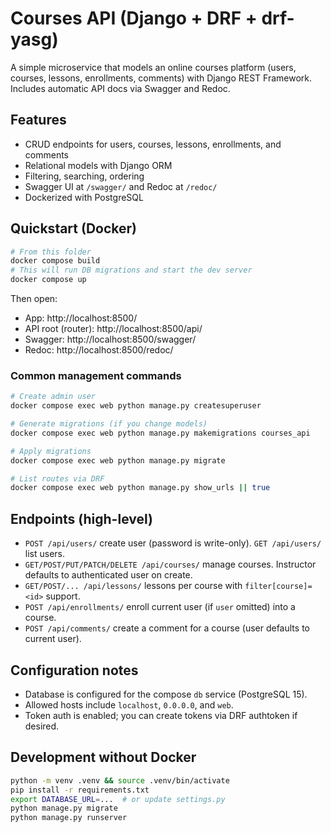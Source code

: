 # Courses API (Django + DRF + drf-yasg)

A simple microservice that models an online courses platform (users, courses, lessons, enrollments, comments) with Django REST Framework. Includes automatic API docs via Swagger and Redoc.

## Features
- CRUD endpoints for users, courses, lessons, enrollments, and comments
- Relational models with Django ORM
- Filtering, searching, ordering
- Swagger UI at `/swagger/` and Redoc at `/redoc/`
- Dockerized with PostgreSQL

## Quickstart (Docker)

```bash
# From this folder
docker compose build
# This will run DB migrations and start the dev server
docker compose up
```

Then open:
- App: http://localhost:8500/
- API root (router): http://localhost:8500/api/
- Swagger: http://localhost:8500/swagger/
- Redoc: http://localhost:8500/redoc/

### Common management commands
```bash
# Create admin user
docker compose exec web python manage.py createsuperuser

# Generate migrations (if you change models)
docker compose exec web python manage.py makemigrations courses_api

# Apply migrations
docker compose exec web python manage.py migrate

# List routes via DRF
docker compose exec web python manage.py show_urls || true
```

## Endpoints (high-level)
- `POST /api/users/` create user (password is write-only). `GET /api/users/` list users.
- `GET/POST/PUT/PATCH/DELETE /api/courses/` manage courses. Instructor defaults to authenticated user on create.
- `GET/POST/... /api/lessons/` lessons per course with `filter[course]=<id>` support.
- `POST /api/enrollments/` enroll current user (if `user` omitted) into a course.
- `POST /api/comments/` create a comment for a course (user defaults to current user).

## Configuration notes
- Database is configured for the compose `db` service (PostgreSQL 15).
- Allowed hosts include `localhost`, `0.0.0.0`, and `web`.
- Token auth is enabled; you can create tokens via DRF authtoken if desired.

## Development without Docker
```bash
python -m venv .venv && source .venv/bin/activate
pip install -r requirements.txt
export DATABASE_URL=...  # or update settings.py
python manage.py migrate
python manage.py runserver
```
